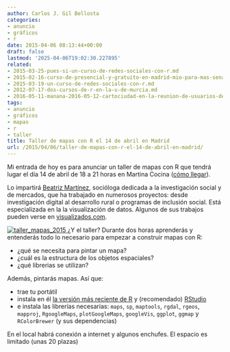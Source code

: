 ```yaml
---
author: Carlos J. Gil Bellosta
categories:
- anuncio
- gráficos
- r
date: 2015-04-06 08:13:44+00:00
draft: false
lastmod: '2025-04-06T19:02:30.227895'
related:
- 2015-03-25-pues-si-un-curso-de-redes-sociales-con-r.md
- 2015-02-16-curso-de-presencial-y-gratuito-en-madrid-mio-para-mas-senas.md
- 2015-03-19-un-curso-de-redes-sociales-con-r.md
- 2012-07-17-dos-cursos-de-r-en-la-u-de-murcia.md
- 2016-05-11-manana-2016-05-12-cartociudad-en-la-reunion-de-usuarios-de-r-de-madrid.md
tags:
- anuncio
- gráficos
- mapas
- r
- taller
title: Taller de mapas con R el 14 de abril en Madrid
url: /2015/04/06/taller-de-mapas-con-r-el-14-de-abril-en-madrid/
---
```


Mi entrada de hoy es para anunciar un taller de mapas con R que tendrá lugar el día 14 de abril de 18 a 21 horas en Martina Cocina ([cómo llegar](https://plus.google.com/+MartinaCocinaMadrid/about)).

Lo impartirá [Beatriz Martínez](http://visualizados.com/), socióloga dedicada a la investigación social y de mercados, que ha trabajado en numerosos proyectos: desde investigación digital al desarrollo rural o programas de inclusión social. Está especializada en la la visualización de datos. Algunos de sus trabajos pueden verse en [visualizados.com](http://visualizados.com).

[![taller_mapas_2015](/wp-uploads/2015/04/taller_mapas_2015.png#center)
](/wp-uploads/2015/04/taller_mapas_2015.png#center)
¿Y el taller? Durante dos horas aprenderás y entenderás todo lo necesario para empezar a construir mapas con R:

* ¿qué se necesita para pintar un mapa?
* ¿cuál es la estructura de los objetos espaciales?
* ¿qué librerias se utilizan?

Además, pintarás mapas. Así que:

* trae tu portátil
* instala en él [la versión más reciente de R](http://cran.r-project.org/) y (recomendado) [RStudio](http://www.rstudio.com/products/rstudio/download/)
* e instala las librerías necesarias: `maps`, `sp`, `maptools`, `rgdal`, `rgeos`, `mapproj`, `RgoogleMaps`, `plotGoogleMaps`, `googleVis`, `ggplot`, `ggmap` y `RColorBrewer` (y sus dependencias)

En el local habrá conexión a internet y algunos enchufes. El espacio es limitado (unas 20 plazas)